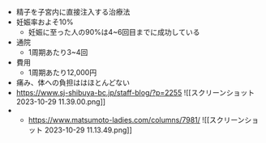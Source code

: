 - 精子を子宮内に直接注入する治療法
- 妊娠率およそ10%
	- 妊娠に至った人の90%は4~6回目までに成功している
- 通院
	- 1周期あたり3~4回
- 費用
	- 1周期あたり12,000円
- 痛み、体への負担ははほとんどない
- https://www.sj-shibuya-bc.jp/staff-blog/?p=2255 ![[スクリーンショット 2023-10-29 11.39.00.png]]
- - https://www.matsumoto-ladies.com/columns/7981/ ![[スクリーンショット 2023-10-29 11.13.49.png]]

